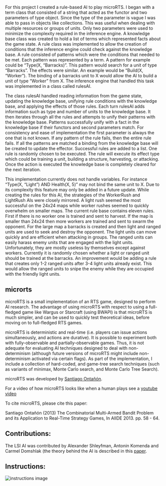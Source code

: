 For this project I created a rule-based AI to play microRTS. I began with a term class that consisted of a string that acted as the functor and two parameters of type object. Since the type of the parameter is vague I was able to pass in objects like collections. This was useful when dealing with multiple resources or groups of units. Only two parameters were used to minimize the complexity required in the inference engine. A knowledge base class was created to hold a list of terms which represented facts about the game state. A rule class was implemented to allow the creation of conditions that the inference engine could check against the knowledge base. A rule consisted of patterns which were the conditions that needed to be met. Each pattern was represented by a term. A pattern for example could be “Type(X, “Barracks)”. This pattern would search for a unit of type “Barracks”. The effects were similar. An example would be “Build(X, “Worker”). The binding of a barracks unit to X would allow the AI to build a unit of type “Worker” from X. The inference engine that handled this task was implemented in a class called rulesAI.

The class rulesAI handled reading information from the game state, updating the knowledge base, unifying rule conditions with the knowledge base, and applying the effects of those rules. Each turn rulesAI adds information such as type and number of units to the knowledge base. It then iterates through all the rules and attempts to unify their patterns with the knowledge base. Patterns successfully unify with a fact in the knowledge base if their functors and second parameters match. For consistency and ease of implementation the first parameter is always the one that is not known. If any pattern of the rule fails, then the entire rule fails. If all the patterns are matched a binding from the knowledge base will be created to update the effector. Successful rules are added to a list. One rule is randomly chosen to be executed. The rule will execute its effect type which could be training a unit, building a structure, harvesting, or attacking. Once the action is executed the knowledge base is completely cleared for the next iteration.

This implementation currently does not handle variables. For instance “Type(X, “Light”) AND Health(X, 5)” may not bind the same unit to X. Due to its complexity this feature may only be added in a future update. While creating the rules for this AI, the strategies of the WorkerRush and LightRush AIs were closely mirrored. A light rush seemed the most successful on the 24x24 maps while worker rushes seemed to quickly overwhelm on smaller maps. The current rule base contains eleven rules. First if there is no worker one is trained and sent to harvest. If the map is smaller than 24x24 then more workers are trained and sent to swarm the opponent. For the large map a barracks is created and then light and ranged units are used to seek and destroy the opponent. The light units can move quickly and are efficient when attacking in groups. The ranged units can easily harass enemy units that are engaged with the light units. Unfortunately, they are mostly useless by themselves except against workers. Currently it is randomly chosen whether a light or ranged unit should be trained at the barracks. An improvement would be adding a rule that creates only 1-2 ranged units after 3-4 light units already exist. This would allow the ranged units to snipe the enemy while they are occupied with the friendly light units.

## microrts

microRTS is a small implementation of an RTS game, designed to perform AI research. The advantage of using microRTS with respect to using a full-fledged game like Wargus or Starcraft (using BWAPI) is that microRTS is much simpler, and can be used to quickly test theoretical ideas, before moving on to full-fledged RTS games.

microRTS is deterministic and real-time (i.e. players can issue actions simultaneously, and actions are durative). It is possible to experiment both with fully-observable and partially-observable games. Thus, it is not adequate for evaluating AI techniques designed to deal with non-determinism (although future versions of microRTS might include non-determinism activated via certain flags). As part of the implementation, I include a collection of hard-coded, and game-tree search techniques (such as variants of minimax, Monte Carlo search, and Monte Carlo Tree Search).

microRTS was developed by [Santiago Ontañón](https://sites.google.com/site/santiagoontanonvillar/Home). 

For a video of how microRTS looks like when a human plays see a [youtube video](https://www.youtube.com/watch?v=ZsKKAoiD7B0)

To cite microRTS, please cite this paper:

Santiago Ontañón (2013) The Combinatorial Multi-Armed Bandit Problem and its Application to Real-Time Strategy Games, In AIIDE 2013. pp. 58 - 64.

## Contributions:

The LSI AI was contributed by Alexander Shleyfman, Antonin Komenda and Carmel Domshlak (the theory behind the AI is described in this [paper](http://iew3.technion.ac.il/~dcarmel/Papers/Sources/ecai14c.pdf).

## Instructions:

![instructions image](https://raw.githubusercontent.com/santiontanon/microrts/master/help.png)
